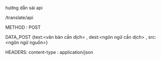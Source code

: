 hướng dẫn sài api

/translate/api

METHOD : POST

DATA_POST 
    {text:<văn bản cần dịch> , dest:<ngôn ngữ cần dịch> , src:<ngôn ngữ nguồn>}

HEADERS:
    content-type : application/json

